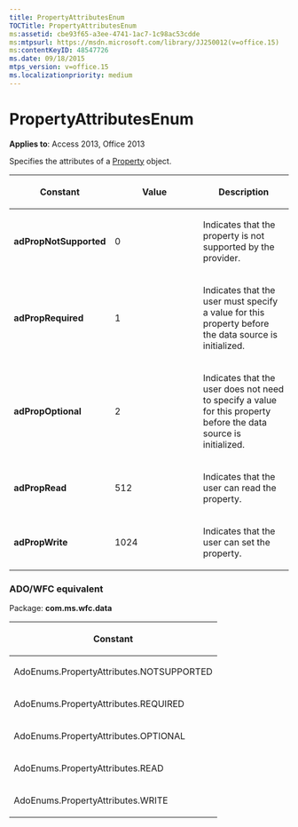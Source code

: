 ```yaml
---
title: PropertyAttributesEnum
TOCTitle: PropertyAttributesEnum
ms:assetid: cbe93f65-a3ee-4741-1ac7-1c98ac53cdde
ms:mtpsurl: https://msdn.microsoft.com/library/JJ250012(v=office.15)
ms:contentKeyID: 48547726
ms.date: 09/18/2015
mtps_version: v=office.15
ms.localizationpriority: medium
---
```


# PropertyAttributesEnum


**Applies to**: Access 2013, Office 2013

Specifies the attributes of a [Property](property-object-ado.md) object.

<table>
<colgroup>
<col style="width: 33%" />
<col style="width: 33%" />
<col style="width: 33%" />
</colgroup>
<thead>
<tr class="header">
<th><p>Constant</p></th>
<th><p>Value</p></th>
<th><p>Description</p></th>
</tr>
</thead>
<tbody>
<tr class="odd">
<td><p><strong>adPropNotSupported</strong></p></td>
<td><p>0</p></td>
<td><p>Indicates that the property is not supported by the provider.</p></td>
</tr>
<tr class="even">
<td><p><strong>adPropRequired</strong></p></td>
<td><p>1</p></td>
<td><p>Indicates that the user must specify a value for this property before the data source is initialized.</p></td>
</tr>
<tr class="odd">
<td><p><strong>adPropOptional</strong></p></td>
<td><p>2</p></td>
<td><p>Indicates that the user does not need to specify a value for this property before the data source is initialized.</p></td>
</tr>
<tr class="even">
<td><p><strong>adPropRead</strong></p></td>
<td><p>512</p></td>
<td><p>Indicates that the user can read the property.</p></td>
</tr>
<tr class="odd">
<td><p><strong>adPropWrite</strong></p></td>
<td><p>1024</p></td>
<td><p>Indicates that the user can set the property.</p></td>
</tr>
</tbody>
</table>


### ADO/WFC equivalent

Package: **com.ms.wfc.data**

<table>
<colgroup>
<col style="width: 100%" />
</colgroup>
<thead>
<tr class="header">
<th><p>Constant</p></th>
</tr>
</thead>
<tbody>
<tr class="odd">
<td><p>AdoEnums.PropertyAttributes.NOTSUPPORTED</p></td>
</tr>
<tr class="even">
<td><p>AdoEnums.PropertyAttributes.REQUIRED</p></td>
</tr>
<tr class="odd">
<td><p>AdoEnums.PropertyAttributes.OPTIONAL</p></td>
</tr>
<tr class="even">
<td><p>AdoEnums.PropertyAttributes.READ</p></td>
</tr>
<tr class="odd">
<td><p>AdoEnums.PropertyAttributes.WRITE</p></td>
</tr>
</tbody>
</table>

